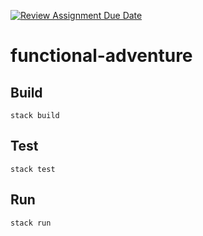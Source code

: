 [![Review Assignment Due Date](https://classroom.github.com/assets/deadline-readme-button-24ddc0f5d75046c5622901739e7c5dd533143b0c8e959d652212380cedb1ea36.svg)](https://classroom.github.com/a/hzQTaMgu)
# functional-adventure

## Build

```
stack build
```

## Test

```
stack test
```

## Run

```
stack run
```
